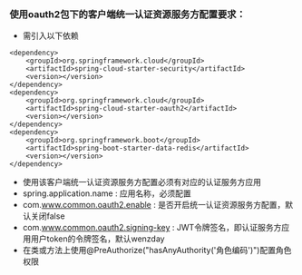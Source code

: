 ### 使用oauth2包下的客户端统一认证资源服务方配置要求：
* 需引入以下依赖
````
<dependency>
    <groupId>org.springframework.cloud</groupId>
    <artifactId>spring-cloud-starter-security</artifactId>
    <version></version>
</dependency>
<dependency>
    <groupId>org.springframework.cloud</groupId>
    <artifactId>spring-cloud-starter-oauth2</artifactId>
    <version></version>
</dependency>
<dependency>
    <groupId>org.springframework.boot</groupId>
    <artifactId>spring-boot-starter-data-redis</artifactId>
    <version></version>
</dependency>
````
* 使用该客户端统一认证资源服务方配置必须有对应的认证服务方应用
* spring.application.name : 应用名称，必须配置
* com.www.common.oauth2.enable : 是否开启统一认证资源服务方配置，默认关闭false
* com.www.common.oauth2.signing-key : JWT令牌签名，即认证服务方应用用户token的令牌签名，默认wenzday
* 在类或方法上使用@PreAuthorize("hasAnyAuthority('角色编码')")配置角色权限
